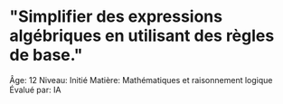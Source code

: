 # "Simplifier des expressions algébriques en utilisant des règles de base."

Âge: 12
Niveau: Initié
Matière: Mathématiques et raisonnement logique
Évalué par: IA